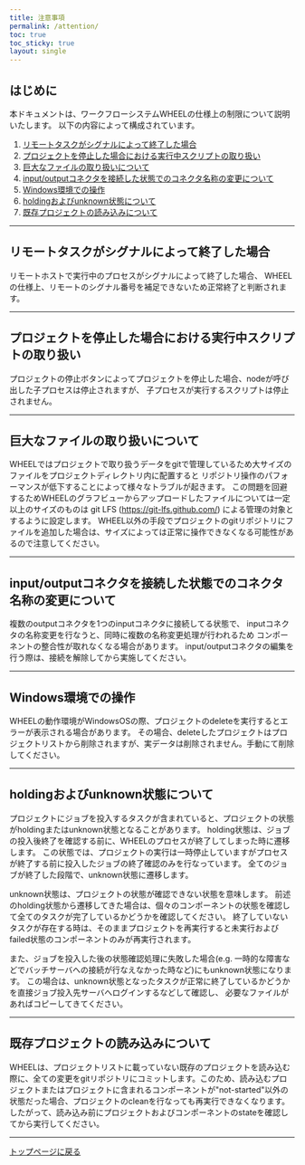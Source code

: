 ```yaml
---
title: 注意事項
permalink: /attention/
toc: true
toc_sticky: true
layout: single
---
```

## はじめに
本ドキュメントは、ワークフローシステムWHEELの仕様上の制限について説明いたします。
以下の内容によって構成されています。
1. [リモートタスクがシグナルによって終了した場合](#リモートタスクがシグナルによって終了した場合)
1. [プロジェクトを停止した場合における実行中スクリプトの取り扱い](#プロジェクトを停止した場合における実行中スクリプトの取り扱い)
1. [巨大なファイルの取り扱いについて](#巨大なファイルの取り扱いについて)
1. [input/outputコネクタを接続した状態でのコネクタ名称の変更について](#input/outputコネクタを接続した状態でのコネクタ名称の変更について)
1. [Windows環境での操作](#Windows環境での操作)
1. [holdingおよびunknown状態について](#holdingおよびunknown状態について)
1. [既存プロジェクトの読み込みについて](#既存プロジェクトの読み込みについて)

***
## リモートタスクがシグナルによって終了した場合
リモートホストで実行中のプロセスがシグナルによって終了した場合、
WHEELの仕様上、リモートのシグナル番号を補足できないため正常終了と判断されます。
***
## プロジェクトを停止した場合における実行中スクリプトの取り扱い
プロジェクトの停止ボタンによってプロジェクトを停止した場合、nodeが呼び出した子プロセスは停止されますが、
子プロセスが実行するスクリプトは停止されません。
***
## 巨大なファイルの取り扱いについて
WHEELではプロジェクトで取り扱うデータをgitで管理しているため大サイズのファイルをプロジェクトディレクトリ内に配置すると
リポジトリ操作のパフォーマンスが低下することによって様々なトラブルが起きます。
この問題を回避するためWHEELのグラフビューからアップロードしたファイルについては一定以上のサイズのものは
git LFS (https://git-lfs.github.com/) による管理の対象とするように設定します。
WHEEL以外の手段でプロジェクトのgitリポジトリにファイルを追加した場合は、サイズによっては正常に操作できなくなる可能性があるので注意してください。
***
## input/outputコネクタを接続した状態でのコネクタ名称の変更について
複数のoutputコネクタを1つのinputコネクタに接続してる状態で、
inputコネクタの名称変更を行なうと、同時に複数の名称変更処理が行われるため
コンポーネントの整合性が取れなくなる場合があります。
input/outputコネクタの編集を行う際は、接続を解除してから実施してください。
***
## Windows環境での操作
WHEELの動作環境がWindowsOSの際、プロジェクトのdeleteを実行するとエラーが表示される場合があります。
その場合、deleteしたプロジェクトはプロジェクトリストから削除されますが、実データは削除されません。手動にて削除してください。
***
## holdingおよびunknown状態について
プロジェクトにジョブを投入するタスクが含まれていると、プロジェクトの状態がholdingまたはunknown状態となることがあります。
holding状態は、ジョブの投入後終了を確認する前に、WHEELのプロセスが終了してしまった時に遷移します。
この状態では、プロジェクトの実行は一時停止していますがプロセスが終了する前に投入したジョブの終了確認のみを行なっています。
全てのジョブが終了した段階で、unknown状態に遷移します。

unknown状態は、プロジェクトの状態が確認できない状態を意味します。
前述のholding状態から遷移してきた場合は、個々のコンポーネントの状態を確認して全てのタスクが完了しているかどうかを確認してください。
終了していないタスクが存在する時は、そのままプロジェクトを再実行すると未実行およびfailed状態のコンポーネントのみが再実行されます。

また、ジョブを投入した後の状態確認処理に失敗した場合(e.g. 一時的な障害などでバッチサーバへの接続が行なえなかった時など)にもunknown状態になります。
この場合は、unknown状態となったタスクが正常に終了しているかどうかを直接ジョブ投入先サーバへログインするなどして確認し、
必要なファイルがあればコピーしてきてください。
***
## 既存プロジェクトの読み込みについて
WHEELは、プロジェクトリストに載っていない既存のプロジェクトを読み込む際に、全ての変更をgitリポジトリにコミットします。このため、読み込むプロジェクトまたはプロジェクトに含まれるコンポーネントが"not-started"以外の状態だった場合、プロジェクトのcleanを行なっても再実行できなくなります。
したがって、読み込み前にプロジェクトおよびコンポーネントのstateを確認してから実行してください。



--------
[トップページに戻る](../index.md)
